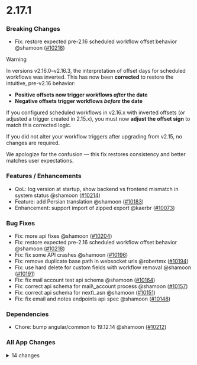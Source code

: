 # 2.17.1

### Breaking Changes

- Fix: restore expected pre-2.16 scheduled workflow offset behavior @shamoon ([#10218](https://github.com/paperless-ngx/paperless-ngx/pull/10218))

> [!WARNING]
> In versions v2.16.0–v2.16.3, the interpretation of offset days for scheduled workflows was inverted. This has now been **corrected** to restore the intuitive, pre-v2.16 behavior:
>
> - **Positive offsets now trigger workflows *after* the date**
> - **Negative offsets trigger workflows *before* the date**
>
> If you configured scheduled workflows in v2.16.x with inverted offsets (or adjusted a trigger created in 2.15.x), you must now **adjust the offset sign** to match this corrected logic.
>
> If you did not alter your workflow triggers after upgrading from v2.15, no changes are required.
>
> We apologize for the confusion — this fix restores consistency and better matches user expectations.

### Features / Enhancements

- QoL: log version at startup, show backend vs frontend mismatch in system status @shamoon ([#10214](https://github.com/paperless-ngx/paperless-ngx/pull/10214))
- Feature: add Persian translation @shamoon ([#10183](https://github.com/paperless-ngx/paperless-ngx/pull/10183))
- Enhancement: support import of zipped export @kaerbr ([#10073](https://github.com/paperless-ngx/paperless-ngx/pull/10073))

### Bug Fixes

- Fix: more api fixes @shamoon ([#10204](https://github.com/paperless-ngx/paperless-ngx/pull/10204))
- Fix: restore expected pre-2.16 scheduled workflow offset behavior @shamoon ([#10218](https://github.com/paperless-ngx/paperless-ngx/pull/10218))
- Fix: fix some API crashes @shamoon ([#10196](https://github.com/paperless-ngx/paperless-ngx/pull/10196))
- Fix: remove duplicate base path in websocket urls @robertmx ([#10194](https://github.com/paperless-ngx/paperless-ngx/pull/10194))
- Fix: use hard delete for custom fields with workflow removal @shamoon ([#10191](https://github.com/paperless-ngx/paperless-ngx/pull/10191))
- Fix: fix mail account test api schema @shamoon ([#10164](https://github.com/paperless-ngx/paperless-ngx/pull/10164))
- Fix: correct api schema for mail\\_account process @shamoon ([#10157](https://github.com/paperless-ngx/paperless-ngx/pull/10157))
- Fix: correct api schema for next\\_asn @shamoon ([#10151](https://github.com/paperless-ngx/paperless-ngx/pull/10151))
- Fix: fix email and notes endpoints api spec @shamoon ([#10148](https://github.com/paperless-ngx/paperless-ngx/pull/10148))

### Dependencies

- Chore: bump angular/common to 19.12.14 @shamoon ([#10212](https://github.com/paperless-ngx/paperless-ngx/pull/10212))

### All App Changes

<details>
<summary>14 changes</summary>

- QoL: log version at startup, show backend vs frontend mismatch in system status @shamoon ([#10214](https://github.com/paperless-ngx/paperless-ngx/pull/10214))
- Fix: more api fixes @shamoon ([#10204](https://github.com/paperless-ngx/paperless-ngx/pull/10204))
- Fix: restore expected pre-2.16 scheduled workflow offset behavior @shamoon ([#10218](https://github.com/paperless-ngx/paperless-ngx/pull/10218))
- Chore: switch from os.path to pathlib.Path @gothicVI ([#9933](https://github.com/paperless-ngx/paperless-ngx/pull/9933))
- Chore: bump angular/common to 19.12.14 @shamoon ([#10212](https://github.com/paperless-ngx/paperless-ngx/pull/10212))
- Fix: fix some API crashes @shamoon ([#10196](https://github.com/paperless-ngx/paperless-ngx/pull/10196))
- Fix: remove duplicate base path in websocket urls @robertmx ([#10194](https://github.com/paperless-ngx/paperless-ngx/pull/10194))
- Fix: use hard delete for custom fields with workflow removal @shamoon ([#10191](https://github.com/paperless-ngx/paperless-ngx/pull/10191))
- Feature: add Persian translation @shamoon ([#10183](https://github.com/paperless-ngx/paperless-ngx/pull/10183))
- Enhancement: support import of zipped export @kaerbr ([#10073](https://github.com/paperless-ngx/paperless-ngx/pull/10073))
- Fix: fix mail account test api schema @shamoon ([#10164](https://github.com/paperless-ngx/paperless-ngx/pull/10164))
- Fix: correct api schema for mail\\_account process @shamoon ([#10157](https://github.com/paperless-ngx/paperless-ngx/pull/10157))
- Fix: correct api schema for next\\_asn @shamoon ([#10151](https://github.com/paperless-ngx/paperless-ngx/pull/10151))
- Fix: fix email and notes endpoints api spec @shamoon ([#10148](https://github.com/paperless-ngx/paperless-ngx/pull/10148))
</details>
